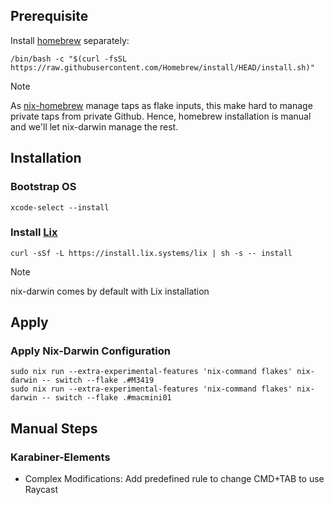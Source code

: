 ## Prerequisite

Install [homebrew](https://brew.sh) separately:

```shell
/bin/bash -c "$(curl -fsSL https://raw.githubusercontent.com/Homebrew/install/HEAD/install.sh)"
```

> [!NOTE]
> As [nix-homebrew](https://github.com/zhaofengli/nix-homebrew) manage taps as flake inputs, this make
> hard to manage private taps from private Github. Hence, homebrew installation is manual and we'll let
> nix-darwin manage the rest.

## Installation

### Bootstrap OS

```shell
xcode-select --install
```

### Install [Lix]

```shell
curl -sSf -L https://install.lix.systems/lix | sh -s -- install
```

> [!NOTE]
> nix-darwin comes by default with Lix installation

## Apply

### Apply Nix-Darwin Configuration

```shell
sudo nix run --extra-experimental-features 'nix-command flakes' nix-darwin -- switch --flake .#M3419
sudo nix run --extra-experimental-features 'nix-command flakes' nix-darwin -- switch --flake .#macmini01
```

[Lix]: https://lix.systems/install/


## Manual Steps

### Karabiner-Elements

- Complex Modifications: Add predefined rule to change CMD+TAB to use Raycast
